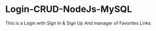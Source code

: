 # Login-CRUD-NodeJs-MySQL
This is a Login with Sign In &amp; Sign Up And manager of Favorites Links
